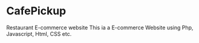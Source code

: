 # CafePickup
Restaurant E-commerce website
This ia a  E-commerce Website using Php, Javascript, Html, CSS etc. 
